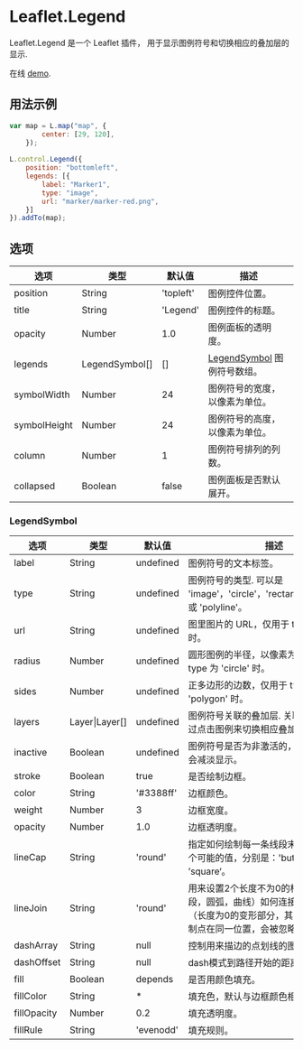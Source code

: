 # Leaflet.Legend 
Leaflet.Legend 是一个 Leaflet 插件， 用于显示图例符号和切换相应的叠加层的显示.  

在线 [demo](https://ptma.github.io/Leaflet.Legend/examples/legend.html).

## 用法示例
```javascript
var map = L.map("map", {
        center: [29, 120],
    });
    
L.control.Legend({
    position: "bottomleft",
    legends: [{
        label: "Marker1",
        type: "image",
        url: "marker/marker-red.png",
    }]
}).addTo(map);
```

## 选项
| 选项 | 类型 | 默认值 | 描述 |
|--------|------|---------|-------------|
| position | String | 'topleft' | 图例控件位置。 |
| title | String | 'Legend' | 图例控件的标题。 |
| opacity | Number | 1.0 | 图例面板的透明度。 |
| legends | LegendSymbol[] | [] | [LegendSymbol](#legendsymbol) 图例符号数组。 |
| symbolWidth | Number | 24 | 图例符号的宽度，以像素为单位。 |
| symbolHeight | Number | 24 | 图例符号的高度，以像素为单位。 |
| column | Number | 1 | 图例符号排列的列数。 |
| collapsed | Boolean | false | 图例面板是否默认展开。 |

### LegendSymbol
| 选项 | 类型 | 默认值 | 描述 |
|--------|------|---------|-------------|
| label | String | undefined | 图例符号的文本标签。 |
| type | String | undefined | 图例符号的类型. 可以是 'image'，'circle'，'rectangle'，'polygon' 或 'polyline'。 |
| url | String | undefined | 图里图片的 URL，仅用于 type 为 'image' 时。 |
| radius | Number | undefined | 圆形图例的半径，以像素为单位，仅用于 type 为 'circle' 时。 |
| sides | Number | undefined | 正多边形的边数，仅用于 type 为 'polygon' 时。 |
| layers | Layer\|Layer[]| undefined | 图例符号关联的叠加层. 关联叠加层后可通过点击图例来切换相应叠加层的可见性。 |
| inactive | Boolean | undefined | 图例符号是否为非激活的， 非激活的图例会减淡显示。  |
| stroke              | Boolean  | true       | 是否绘制边框。 |
| color               | String   | '#3388ff' | 边框颜色。 |
| weight              | Number   | 3          | 边框宽度。 |
| opacity             | Number   | 1.0       | 边框透明度。 |
| lineCap             | String   | 'round'    | 指定如何绘制每一条线段末端的属性。有 3 个可能的值，分别是：'butt'，'round' 或 ’square‘。  |
| lineJoin            | String   | 'round'    | 用来设置2个长度不为0的相连部分（线段，圆弧，曲线）如何连接在一起的属性（长度为0的变形部分，其指定的末端和控制点在同一位置，会被忽略）。 |
| dashArray           | String   | null       | 控制用来描边的点划线的图案范式。 |
| dashOffset          | String   | null       | dash模式到路径开始的距离。 |
| fill                | Boolean  | depends    | 是否用颜色填充。 |
| fillColor           | String   | *         | 填充色，默认与边框颜色相同 |
| fillOpacity         | Number   | 0.2       | 填充透明度。 |
| fillRule            | String   | 'evenodd'  | 填充规则。 |
